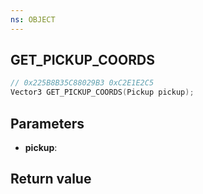 ```yaml
---
ns: OBJECT
---
```

## GET_PICKUP_COORDS

```c
// 0x225B8B35C88029B3 0xC2E1E2C5
Vector3 GET_PICKUP_COORDS(Pickup pickup);
```


## Parameters
* **pickup**: 

## Return value
